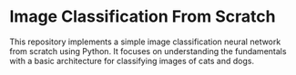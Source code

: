 # Image Classification From Scratch


This repository implements a simple image classification neural network from scratch using Python. It focuses on understanding the fundamentals with a basic architecture for classifying images of cats and dogs.

